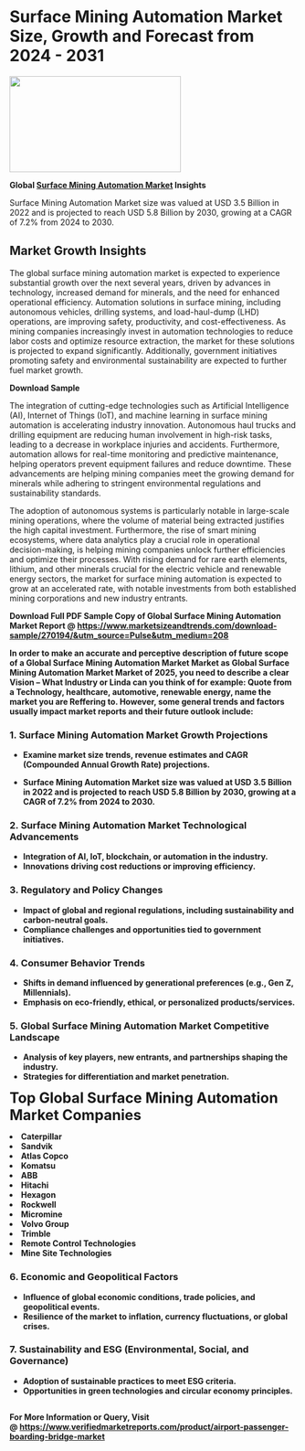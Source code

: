 <H1>Surface Mining Automation Market Size, Growth and Forecast from 2024 - 2031</H1><img class="aligncenter size-medium wp-image-584254" src="https://thirdeyenews.in/wp-content/uploads/2024/09/Global-Market-Research-300x168.jpeg" alt="" width="300" height="168" /><p><strong>Global&nbsp;<a href="https://www.marketsizeandtrends.com/download-sample/270194/&amp;utm_source=Pulse&amp;utm_medium=208">Surface Mining Automation Market</a> Insights</strong></p><p>Surface Mining Automation Market size was valued at USD 3.5 Billion in 2022 and is projected to reach USD 5.8 Billion by 2030, growing at a CAGR of 7.2% from 2024 to 2030.</p><p><h2>Market Growth Insights</h2> <p>The global surface mining automation market is expected to experience substantial growth over the next several years, driven by advances in technology, increased demand for minerals, and the need for enhanced operational efficiency. Automation solutions in surface mining, including autonomous vehicles, drilling systems, and load-haul-dump (LHD) operations, are improving safety, productivity, and cost-effectiveness. As mining companies increasingly invest in automation technologies to reduce labor costs and optimize resource extraction, the market for these solutions is projected to expand significantly. Additionally, government initiatives promoting safety and environmental sustainability are expected to further fuel market growth.</p> <p><strong>Download Sample</strong></p> <p>The integration of cutting-edge technologies such as Artificial Intelligence (AI), Internet of Things (IoT), and machine learning in surface mining automation is accelerating industry innovation. Autonomous haul trucks and drilling equipment are reducing human involvement in high-risk tasks, leading to a decrease in workplace injuries and accidents. Furthermore, automation allows for real-time monitoring and predictive maintenance, helping operators prevent equipment failures and reduce downtime. These advancements are helping mining companies meet the growing demand for minerals while adhering to stringent environmental regulations and sustainability standards.</p> <p>The adoption of autonomous systems is particularly notable in large-scale mining operations, where the volume of material being extracted justifies the high capital investment. Furthermore, the rise of smart mining ecosystems, where data analytics play a crucial role in operational decision-making, is helping mining companies unlock further efficiencies and optimize their processes. With rising demand for rare earth elements, lithium, and other minerals crucial for the electric vehicle and renewable energy sectors, the market for surface mining automation is expected to grow at an accelerated rate, with notable investments from both established mining corporations and new industry entrants.</p> <p><strong></p><p><span class=""><strong>Download Full PDF Sample Copy of Global Surface Mining Automation Market Report</strong> @ <a href="https://www.marketsizeandtrends.com/download-sample/270194/&amp;utm_source=Pulse&amp;utm_medium=208" target="_blank">https://www.marketsizeandtrends.com/download-sample/270194/&amp;utm_source=Pulse&amp;utm_medium=208</a></span></p><p>In order to make an accurate and perceptive description of future scope of a Global&nbsp;Surface Mining Automation Market Market as Global&nbsp;Surface Mining Automation Market Market of 2025, you need to describe a clear Vision &ndash; What Industry or Linda can you think of for example: Quote from a Technology, healthcare, automotive, renewable energy, name the market you are Reffering to. However, some general trends and factors usually impact market reports and their future outlook include:</p><h3>1.&nbsp;<strong>Surface Mining Automation Market Growth Projections</strong></h3><ul><li>Examine market size trends, revenue estimates and CAGR (Compounded Annual Growth Rate) projections.</li><li><p>Surface Mining Automation Market size was valued at USD 3.5 Billion in 2022 and is projected to reach USD 5.8 Billion by 2030, growing at a CAGR of 7.2% from 2024 to 2030.</p></li></ul><h3>2.&nbsp;<strong>Surface Mining Automation Market Technological Advancements</strong></h3><ul><li>Integration of AI, IoT, blockchain, or automation in the industry.</li><li>Innovations driving cost reductions or improving efficiency.</li></ul><h3>3.&nbsp;<strong>Regulatory and Policy Changes</strong></h3><ul><li>Impact of global and regional regulations, including sustainability and carbon-neutral goals.</li><li>Compliance challenges and opportunities tied to government initiatives.</li></ul><h3>4.&nbsp;<strong>Consumer Behavior Trends</strong></h3><ul><li>Shifts in demand influenced by generational preferences (e.g., Gen Z, Millennials).</li><li>Emphasis on eco-friendly, ethical, or personalized products/services.</li></ul><h3>5.&nbsp;<strong>Global Surface Mining Automation Market Competitive Landscape</strong></h3><ul><li>Analysis of key players, new entrants, and partnerships shaping the industry.</li><li>Strategies for differentiation and market penetration.</li></ul><p data-pm-slice="1 1 []"><span style="color: inherit; font-family: inherit; font-size: 25px;">Top Global Surface Mining Automation Market Companies</span></p><div class="" data-test-id=""><p><li>Caterpillar</li><li> Sandvik</li><li> Atlas Copco</li><li> Komatsu</li><li> ABB</li><li> Hitachi</li><li> Hexagon</li><li> Rockwell</li><li> Micromine</li><li> Volvo Group</li><li> Trimble</li><li> Remote Control Technologies</li><li> Mine Site Technologies</li></p></div><h3>6.&nbsp;<strong>Economic and Geopolitical Factors</strong></h3><ul><li>Influence of global economic conditions, trade policies, and geopolitical events.</li><li>Resilience of the market to inflation, currency fluctuations, or global crises.</li></ul><h3>7.&nbsp;<strong>Sustainability and ESG (Environmental, Social, and Governance)</strong></h3><ul><li>Adoption of sustainable practices to meet ESG criteria.</li><li>Opportunities in green technologies and circular economy principles.</li></ul><h2><strong style="font-size: 14px;">For More Information or Query, Visit @&nbsp;</strong><a style="background-color: #ffffff; font-size: 14px;" href="https://www.marketsizeandtrends.com/report/surface-mining-automation-market/" target="_blank">https://www.verifiedmarketreports.com/product/airport-passenger-boarding-bridge-market</a></h2>
